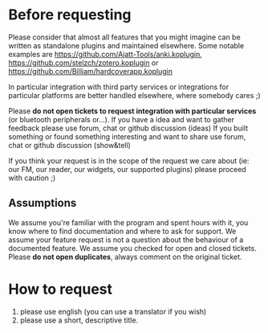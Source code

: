 # Before requesting

Please consider that almost all features that you might imagine can be written as standalone plugins and maintained elsewhere.
Some notable examples are https://github.com/Ajatt-Tools/anki.koplugin, https://github.com/stelzch/zotero.koplugin or https://github.com/Billiam/hardcoverapp.koplugin

In particular integration with third party services or integrations for particular platforms are better handled elsewhere, where somebody cares ;)

Please **do not open tickets to request integration with particular services** (or bluetooth peripherals or...).
If you have a idea and want to gather feedback please use forum, chat or github discussion (ideas)
If you built something or found something interesting and want to share use forum, chat or github discussion (show&tell)


If you think your request is in the scope of the request we care about (ie: our FM, our reader, our widgets, our supported plugins) please proceed with caution ;)


## Assumptions

We assume you're familiar with the program and spent hours with it, you know where to find documentation and where to ask for support.
We assume your feature request is not a question about the behaviour of a documented feature.
We assume you checked for open and closed tickets. Please **do not open duplicates**, always comment on the original ticket.

# How to request

1. please use english (you can use a translator if you wish)
2. please use a short, descriptive title.
